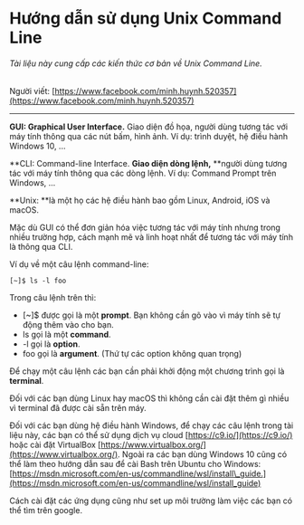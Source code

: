# Hướng dẫn sử dụng Unix Command Line

###### Tài liệu này cung cấp các kiến thức cơ bản về Unix Command Line.

Người viết: [https://www.facebook.com/minh.huynh.520357](https://www.facebook.com/minh.huynh.520357)

---

**GUI: Graphical User Interface.** Giao diện đồ họa, người dùng tương tác với máy tính thông qua các nút bấm, hình ảnh. Ví dụ: trình duyệt, hệ điều hành Windows 10, ...

**CLI: Command-line Interface. **Giao diện dòng lệnh,** **người dùng tương tác với máy tính thông qua các dòng lệnh. Ví dụ: Command Prompt trên Windows, ...

**Unix: **là một họ các hệ điều hành bao gồm Linux, Android, iOS và macOS.

Mặc dù GUI có thể đơn giản hóa việc tương tác với máy tính nhưng trong nhiều trường hợp, cách mạnh mẽ và linh hoạt nhất để tương tác với máy tính là thông qua CLI.

Ví dụ về một câu lệnh command-line:

```
[~]$ ls -l foo
```

Trong câu lệnh trên thì:

* \[~\]$ được gọi là một **prompt**. Bạn không cần gõ vào vì máy tính sẽ tự động thêm vào cho bạn.
* ls gọi là một **command**.
* -l gọi là **option**.
* foo gọi là **argument**. \(Thứ tự các option không quan trọng\)

Để chạy một câu lệnh các bạn cần phải khởi động một chương trình gọi là **terminal**.

Đối với các bạn dùng Linux hay macOS thì không cần cài đặt thêm gì nhiều vì terminal đã được cài sẵn trên máy.

Đối với các bạn dùng hệ điều hành Windows, để chạy các câu lệnh trong tài liệu này, các bạn có thể sử dụng dịch vụ cloud [https://c9.io/](https://c9.io/) hoặc cài đặt VirtualBox [https://www.virtualbox.org/](https://www.virtualbox.org/). Ngoài ra các bạn dùng Windows 10 cũng có thể làm theo hướng dẫn sau để cài Bash trên Ubuntu cho Windows: [https://msdn.microsoft.com/en-us/commandline/wsl/install\_guide.](https://msdn.microsoft.com/en-us/commandline/wsl/install_guide)

Cách cài đặt các ứng dụng cũng như set up môi trường làm việc các bạn có thể tìm trên google.

